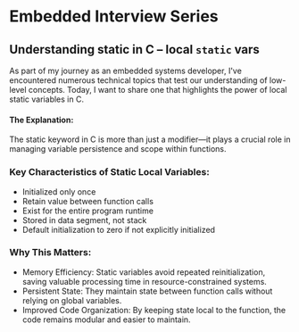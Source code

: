 # Embedded Interview Series
## Understanding static in C – local `static` vars

As part of my journey as an embedded systems developer, I've encountered numerous technical topics that test our understanding of low-level concepts. Today, I want to share one that highlights the power of local static variables in C.


#### The Explanation:
The static keyword in C is more than just a modifier—it plays a crucial role in managing variable persistence and scope within functions.

### Key Characteristics of Static Local Variables:
- Initialized only once
- Retain value between function calls
- Exist for the entire program runtime
- Stored in data segment, not stack
- Default initialization to zero if not explicitly initialized



### Why This Matters:
- Memory Efficiency: Static variables avoid repeated reinitialization, saving valuable processing time in resource-constrained systems.
- Persistent State: They maintain state between function calls without relying on global variables.
- Improved Code Organization: By keeping state local to the function, the code remains modular and easier to maintain.
